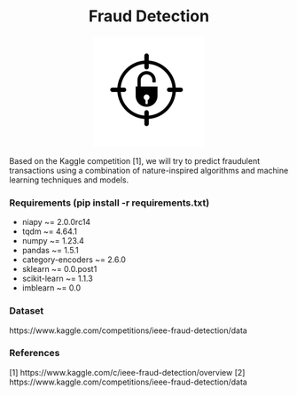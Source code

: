 <h1 align="center">Fraud Detection</h1>

<p align="center">
<img src="img/icon.png" width="200">
</p>

Based on the Kaggle competition [1], we will try to predict fraudulent transactions using a combination of nature-inspired algorithms and machine learning techniques and models.

<h3>Requirements (pip install -r requirements.txt)</h3>
<ul>
    <li>niapy ~= 2.0.0rc14</li>
    <li>tqdm ~= 4.64.1</li>
    <li>numpy ~= 1.23.4</li>
    <li>pandas ~= 1.5.1</li>
    <li>category-encoders ~= 2.6.0</li>
    <li>sklearn ~= 0.0.post1</li>
    <li>scikit-learn ~= 1.1.3</li>
    <li>imblearn ~= 0.0</li>
</ul>

<h3>Dataset</h3>
https://www.kaggle.com/competitions/ieee-fraud-detection/data

<h3>References</h3>
[1] https://www.kaggle.com/c/ieee-fraud-detection/overview
[2] https://www.kaggle.com/competitions/ieee-fraud-detection/data
